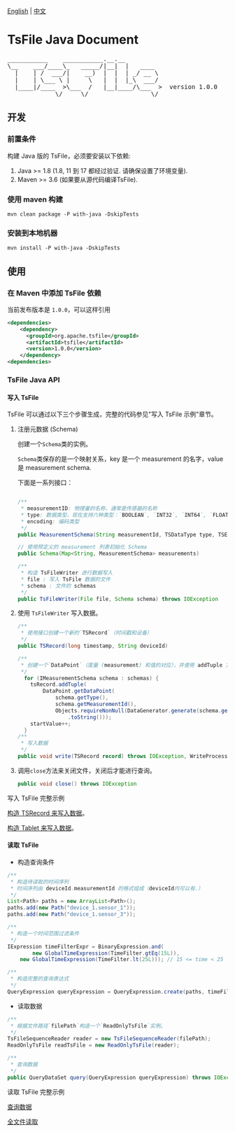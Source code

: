 <!--

    Licensed to the Apache Software Foundation (ASF) under one
    or more contributor license agreements.  See the NOTICE file
    distributed with this work for additional information
    regarding copyright ownership.  The ASF licenses this file
    to you under the Apache License, Version 2.0 (the
    "License"); you may not use this file except in compliance
    with the License.  You may obtain a copy of the License at

        http://www.apache.org/licenses/LICENSE-2.0

    Unless required by applicable law or agreed to in writing,
    software distributed under the License is distributed on an
    "AS IS" BASIS, WITHOUT WARRANTIES OR CONDITIONS OF ANY
    KIND, either express or implied.  See the License for the
    specific language governing permissions and limitations
    under the License.

-->

[English](./README.md) | [中文](./README-zh.md)
# TsFile Java Document
<pre>
___________    ___________.__.__          
\__    ___/____\_   _____/|__|  |   ____  
  |    | /  ___/|    __)  |  |  | _/ __ \ 
  |    | \___ \ |     \   |  |  |_\  ___/ 
  |____|/____  >\___  /   |__|____/\___  >  version 1.0.0
             \/     \/                 \/  
</pre>

## 开发

### 前置条件

构建 Java 版的 TsFile，必须要安装以下依赖:

1. Java >= 1.8 (1.8, 11 到 17 都经过验证. 请确保设置了环境变量).
2. Maven >= 3.6 (如果要从源代码编译TsFile).


### 使用 maven 构建

```
mvn clean package -P with-java -DskipTests
```

### 安装到本地机器

```
mvn install -P with-java -DskipTests
```

## 使用

### 在 Maven 中添加 TsFile 依赖

当前发布版本是 `1.0.0`，可以这样引用

```xml  
<dependencies>
    <dependency>
      <groupId>org.apache.tsfile</groupId>
      <artifactId>tsfile</artifactId>
      <version>1.0.0</version>
    </dependency>
<dependencies>
```


### TsFile Java API

#### 写入 TsFile
TsFile 可以通过以下三个步骤生成，完整的代码参见"写入 TsFile 示例"章节。

1. 注册元数据 (Schema)

    创建一个`Schema`类的实例。
    
    `Schema`类保存的是一个映射关系，key 是一个 measurement 的名字，value 是 measurement schema.
    
    下面是一系列接口：
    
    ```java

    /**
     * measurementID: 物理量的名称，通常是传感器的名称
     * type: 数据类型，现在支持六种类型：`BOOLEAN`, `INT32`, `INT64`, `FLOAT`, `DOUBLE`, `TEXT`
     * encoding: 编码类型
     */
    public MeasurementSchema(String measurementId, TSDataType type, TSEncoding encoding) // 默认使用 LZ4 压缩算法

    // 使用预定义的 measurement 列表初始化 Schema
    public Schema(Map<String, MeasurementSchema> measurements)

    /** 
     * 构造 TsFileWriter 进行数据写入
     * file : 写入 TsFile 数据的文件
     * schema : 文件的 schemas
     */
    public TsFileWriter(File file, Schema schema) throws IOException
    ```

2. 使用 `TsFileWriter` 写入数据。
  
    ```java
    /**
     * 使用接口创建一个新的`TSRecord`（时间戳和设备）
     */
    public TSRecord(long timestamp, String deviceId)

    /**
     * 创建一个`DataPoint`（度量 (measurement) 和值的对应），并使用 addTuple 方法将数据 DataPoint 添加正确的值到 TsRecord。
     */
      for (IMeasurementSchema schema : schemas) {
        tsRecord.addTuple(
            DataPoint.getDataPoint(
                schema.getType(),
                schema.getMeasurementId(),
                Objects.requireNonNull(DataGenerator.generate(schema.getType(), (int) startValue))
                    .toString()));
        startValue++;
      }
    /**
     * 写入数据
     */
    public void write(TSRecord record) throws IOException, WriteProcessException
    ```

3. 调用`close`方法来关闭文件，关闭后才能进行查询。

    ```java
    public void close() throws IOException
    ```

写入 TsFile 完整示例

[构造 TSRecord 来写入数据](../examples/src/main/java/org/apache/tsfile/TsFileWriteAlignedWithTSRecord.java)。

[构造 Tablet 来写入数据](../examples/src/main/java/org/apache/tsfile/TsFileWriteAlignedWithTablet.java)。


#### 读取 TsFile

* 构造查询条件
```java
/**
 * 构造待读取的时间序列
 * 时间序列由 deviceId.measurementId 的格式组成（deviceId内可以有.）
 */
List<Path> paths = new ArrayList<Path>();
paths.add(new Path("device_1.sensor_1"));
paths.add(new Path("device_1.sensor_3"));

/**
 * 构造一个时间范围过滤条件 
 */
IExpression timeFilterExpr = BinaryExpression.and(
		new GlobalTimeExpression(TimeFilter.gtEq(15L)),
    new GlobalTimeExpression(TimeFilter.lt(25L))); // 15 <= time < 25

/**
 * 构造完整的查询表达式
 */
QueryExpression queryExpression = QueryExpression.create(paths, timeFilterExpr);
```

* 读取数据

```java
/**
 * 根据文件路径`filePath`构造一个`ReadOnlyTsFile`实例。
 */
TsFileSequenceReader reader = new TsFileSequenceReader(filePath);
ReadOnlyTsFile readTsFile = new ReadOnlyTsFile(reader);

/**
 * 查询数据
 */
public QueryDataSet query(QueryExpression queryExpression) throws IOException
```

读取 TsFile 完整示例

[查询数据](../examples/src/main/java/org/apache/tsfile/TsFileRead.java)

[全文件读取](../examples/src/main/java/org/apache/tsfile/TsFileSequenceRead.java)
